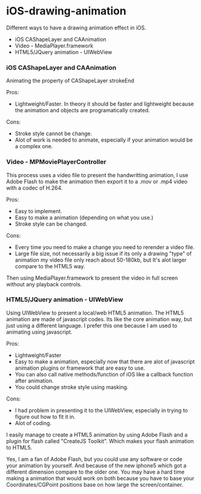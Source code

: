 iOS-drawing-animation
=====================

Different ways to have a drawing animation effect in iOS.


- iOS CAShapeLayer and CAAnimation
- Video - MediaPlayer.framework
- HTML5/JQuery animation - UIWebView


### iOS CAShapeLayer and CAAnimation

Animating the property of CAShapeLayer strokeEnd 

Pros:
- Lightweight/Faster. 
In theory it should be faster and lightweight because the animation and objects are programatically created.

Cons:
- Stroke style cannot be change.
- Alot of work is needed to animate, especially if your animation would be a complex one.

### Video - MPMoviePlayerController

This process uses a video file to present the handwritting animation, I use Adobe Flash to make the animation
then export it to a .mov or .mp4 video with a codec of H.264.

Pros: 
- Easy to implement.
- Easy to make a animation (depending on what you use.)
- Stroke style can be changed.

Cons:
- Every time you need to make a change you need to rerender a video file.
- Large file size, not necessarily a big issue if its only a drawing "type" of animation my video file only reach about  50-180kb, but It's alot larger compare to the HTML5 way.

Then using MediaPlayer.framework to present the video in full screen without any playback controls.

### HTML5/JQuery animation - UIWebView

Using UIWebView to present a local/web HTML5 animation. The HTML5 animation are made of javascript codes. Its like the core animation way, but just using a different language. I prefer this one because I am used to animating using javascript.

Pros:
- Lightweight/Faster
- Easy to make a animation, especially now that there are alot of javascript animation plugins or framework that are easy to use.
- You can also call native methods/function of iOS like a callback function after animation.
- You could change stroke style using masking.

Cons:
- I had problem in presenting it to the UIWebView, especially in trying to figure out how to fit it in.
- Alot of coding.

I easily manage to create a HTML5 animation by using Adobe Flash and a plugin for flash called "CreateJS Toolkit". Which makes your flash animation to HTML5.


Yes, I am a fan of Adobe Flash, but you could use any software or code your animation by yourself. And because of the new iphone5 which got a different dimension compare to the older one. You may have a hard time making a animation that would work on both because you have to base your Coordinates/CGPoint positions base on how large the screen/container.
